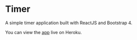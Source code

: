 # Timer

A simple timer application built with ReactJS and Bootstrap 4.

You can view the [app](http://colpers-timer.herokuapp.com) live on Heroku.